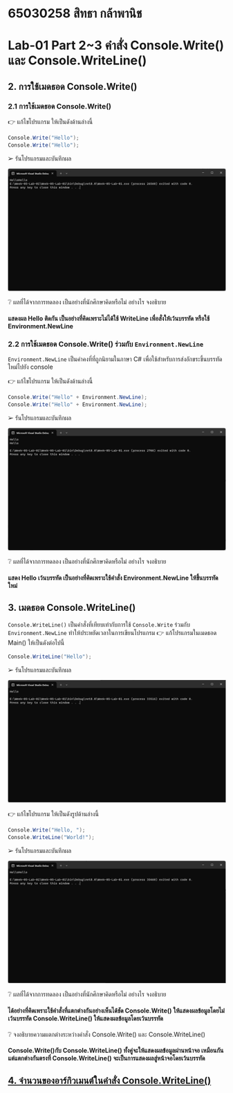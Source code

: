 # 65030258 สิทธา กล้าพานิช
# Lab-01 Part 2~3 คำสั่ง Console.Write() และ Console.WriteLine()

## 2. การใช้เมดธอด Console.Write()

### 2.1 การใช้เมดธอด Console.Write()
👉 แก้ไขโปรแกรม ให้เป็นดังด้านล่างนี้

```csharp
Console.Write("Hello");
Console.Write("Hello");
```

➢ รันโปรแกรมและบันทึกผล

![](./LAB_Images/2.1.png)

❔ ผลที่ได้จากการทดลอง เป็นอย่างที่นักศึกษาคิดหรือไม่ อย่างไร จงอธิบาย

#### แสดงผล Hello ติดกัน เป็นอย่างที่คิดเพราะไม่ได้ใช้ WriteLine เพื่อสั่งให้เว้นบรรทัด หรือใช้ Environment.NewLine

### 2.2 การใช้เมดธอด Console.Write() ร่วมกับ  `Environment.NewLine`

`Environment.NewLine` เป็นค่าคงที่ที่ถูกนิยามในภาษา C# เพื่อใช้สำหรับการส่งอักขระขึ้นบรรทัดใหม่ไปยัง console

👉 แก้ไขโปรแกรม ให้เป็นดังด้านล่างนี้

```csharp
Console.Write("Hello" + Environment.NewLine);
Console.Write("Hello" + Environment.NewLine);
```

➢ รันโปรแกรมและบันทึกผล

![](./LAB_Images/2.2.png)

❔ ผลที่ได้จากการทดลอง เป็นอย่างที่นักศึกษาคิดหรือไม่ อย่างไร จงอธิบาย

#### แสดง Hello เว้นบรรทัด เป็นอย่างที่คิดเพราะใช้คำสั่ง Environment.NewLine ให้ขึ้นบรรทัดใหม่

## 3. เมดธอด Console.WriteLine()

`Console.WriteLine()` เป็นคำสั่งที่เทียบเท่ากับการใช้  `Console.Write` ร่วมกับ  `Environment.NewLine` ทำให้ประหยัดเวลาในการเขียนโปรแกรม
👉 แก้โปรแกรมในเมดธอด Main() ให้เป็นดังต่อไปนี้

```csharp
Console.WriteLine("Hello");
```

➢ รันโปรแกรมและบันทึกผล

![](./LAB_Images/3.png)

👉 แก้ไขโปรแกรม ให้เป็นดังรูปด้านล่างนี้

```csharp
Console.Write("Hello, ");
Console.WriteLine("World!");
```

➢ รันโปรแกรมและบันทึกผล

![](./LAB_Images/3.1.png)

❔ ผลที่ได้จากการทดลอง เป็นอย่างที่นักศึกษาคิดหรือไม่ อย่างไร จงอธิบาย

#### ได้อย่างที่คิดเพราะใช้คำสั่งที่แตกต่างกันอย่างเห็นได้ชัด Console.Write() ให้แสดงผลข้อมูลโดยไม่เว้นบรรทัด Console.WriteLine() ให้แสดงผลข้อมูลโดยเว้นบรรทัด

❔ จงอธิบายความแตกต่างระหว่างคำสั่ง Console.Write() และ Console.WriteLine()

#### Console.Write()กับ Console.WriteLine() ทั้งคู่จะให้แสดงผลข้อมูลผ่านหน้าจอ เหมือนกัน แต่แตกต่างกันตรงที่ Console.WriteLine() จะเป็นการแสดงผลสู่หน้าจอโดยเว้นบรรทัด

## [4. จำนวนของอาร์กิวเมนต์ในคำสั่ง Console.WriteLine()](./Lab-01-part-4.md)
